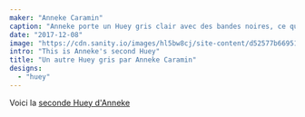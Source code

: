 ```yaml
---
maker: "Anneke Caramin"
caption: "Anneke porte un Huey gris clair avec des bandes noires, ce qui n'est pas très évident sur cette jupe noire."
date: "2017-12-08"
image: "https://cdn.sanity.io/images/hl5bw8cj/site-content/d52577b6695162b240cb298ab4af8d828527a84d-2000x1295.jpg"
intro: "This is Anneke's second Huey"
title: "Un autre Huey gris par Anneke Caramin"
designs:
  - "huey"
---
```


Voici la [seconde Huey d'Anneke](/en/showcase/anneke-huey/)

